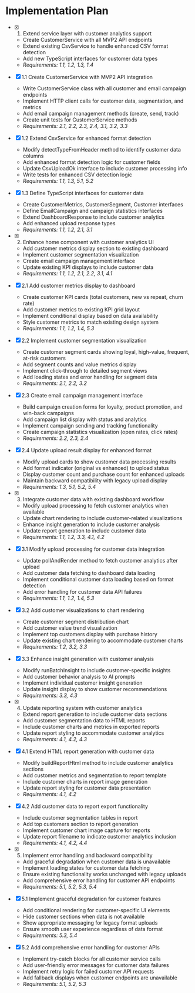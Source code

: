 # Implementation Plan

- [x] 1. Extend service layer with customer analytics support





  - Create CustomerService with all MVP2 API endpoints
  - Extend existing CsvService to handle enhanced CSV format detection
  - Add new TypeScript interfaces for customer data types
  - _Requirements: 1.1, 1.2, 1.3, 1.4_

- [x] 1.1 Create CustomerService with MVP2 API integration


  - Write CustomerService class with all customer and email campaign endpoints
  - Implement HTTP client calls for customer data, segmentation, and metrics
  - Add email campaign management methods (create, send, track)
  - Create unit tests for CustomerService methods
  - _Requirements: 2.1, 2.2, 2.3, 2.4, 3.1, 3.2, 3.3_

- [x] 1.2 Extend CsvService for enhanced format detection


  - Modify detectTypeFromHeader method to identify customer data columns
  - Add enhanced format detection logic for customer fields
  - Update CsvUploadOk interface to include customer processing info
  - Write tests for enhanced CSV detection logic
  - _Requirements: 1.1, 1.3, 5.1, 5.2_

- [x] 1.3 Define TypeScript interfaces for customer data


  - Create CustomerMetrics, CustomerSegment, Customer interfaces
  - Define EmailCampaign and campaign statistics interfaces
  - Extend DashboardResponse to include customer analytics
  - Add enhanced upload response types
  - _Requirements: 1.1, 1.2, 2.1, 3.1_

- [x] 2. Enhance home component with customer analytics UI





  - Add customer metrics display section to existing dashboard
  - Implement customer segmentation visualization
  - Create email campaign management interface
  - Update existing KPI displays to include customer data
  - _Requirements: 1.1, 1.2, 2.1, 2.2, 3.1, 4.1_

- [x] 2.1 Add customer metrics display to dashboard


  - Create customer KPI cards (total customers, new vs repeat, churn rate)
  - Add customer metrics to existing KPI grid layout
  - Implement conditional display based on data availability
  - Style customer metrics to match existing design system
  - _Requirements: 1.1, 1.2, 1.4, 5.3_

- [x] 2.2 Implement customer segmentation visualization


  - Create customer segment cards showing loyal, high-value, frequent, at-risk customers
  - Add segment counts and value metrics display
  - Implement click-through to detailed segment views
  - Add loading states and error handling for segment data
  - _Requirements: 2.1, 2.2, 3.2_

- [x] 2.3 Create email campaign management interface


  - Build campaign creation forms for loyalty, product promotion, and win-back campaigns
  - Add campaign list display with status and analytics
  - Implement campaign sending and tracking functionality
  - Create campaign statistics visualization (open rates, click rates)
  - _Requirements: 2.2, 2.3, 2.4_

- [x] 2.4 Update upload result display for enhanced format


  - Modify upload cards to show customer data processing results
  - Add format indicator (original vs enhanced) to upload status
  - Display customer count and purchase count for enhanced uploads
  - Maintain backward compatibility with legacy upload display
  - _Requirements: 1.3, 5.1, 5.2, 5.4_

- [x] 3. Integrate customer data with existing dashboard workflow





  - Modify upload processing to fetch customer analytics when available
  - Update chart rendering to include customer-related visualizations
  - Enhance insight generation to include customer analysis
  - Update report generation to include customer data
  - _Requirements: 1.1, 1.2, 3.3, 4.1, 4.2_

- [x] 3.1 Modify upload processing for customer data integration


  - Update pollAndRender method to fetch customer analytics after upload
  - Add customer data fetching to dashboard data loading
  - Implement conditional customer data loading based on format detection
  - Add error handling for customer data API failures
  - _Requirements: 1.1, 1.2, 1.4, 5.3_

- [x] 3.2 Add customer visualizations to chart rendering


  - Create customer segment distribution chart
  - Add customer value trend visualization
  - Implement top customers display with purchase history
  - Update existing chart rendering to accommodate customer charts
  - _Requirements: 1.2, 3.2, 3.3_

- [x] 3.3 Enhance insight generation with customer analysis


  - Modify runBatchInsight to include customer-specific insights
  - Add customer behavior analysis to AI prompts
  - Implement individual customer insight generation
  - Update insight display to show customer recommendations
  - _Requirements: 3.3, 4.3_

- [x] 4. Update reporting system with customer analytics





  - Extend report generation to include customer data sections
  - Add customer segmentation data to HTML reports
  - Include customer charts and metrics in exported reports
  - Update report styling to accommodate customer analytics
  - _Requirements: 4.1, 4.2, 4.3_

- [x] 4.1 Extend HTML report generation with customer data


  - Modify buildReportHtml method to include customer analytics sections
  - Add customer metrics and segmentation to report template
  - Include customer charts in report image generation
  - Update report styling for customer data presentation
  - _Requirements: 4.1, 4.2_

- [x] 4.2 Add customer data to report export functionality


  - Include customer segmentation tables in report
  - Add top customers section to report generation
  - Implement customer chart image capture for reports
  - Update report filename to indicate customer analytics inclusion
  - _Requirements: 4.1, 4.2, 4.4_

- [x] 5. Implement error handling and backward compatibility





  - Add graceful degradation when customer data is unavailable
  - Implement loading states for customer data fetching
  - Ensure existing functionality works unchanged with legacy uploads
  - Add comprehensive error handling for customer API endpoints
  - _Requirements: 5.1, 5.2, 5.3, 5.4_

- [x] 5.1 Implement graceful degradation for customer features


  - Add conditional rendering for customer-specific UI elements
  - Hide customer sections when data is not available
  - Show appropriate messaging for legacy format uploads
  - Ensure smooth user experience regardless of data format
  - _Requirements: 5.3, 5.4_

- [x] 5.2 Add comprehensive error handling for customer APIs


  - Implement try-catch blocks for all customer service calls
  - Add user-friendly error messages for customer data failures
  - Implement retry logic for failed customer API requests
  - Add fallback displays when customer endpoints are unavailable
  - _Requirements: 5.1, 5.2, 5.3_
